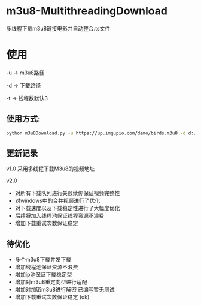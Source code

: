 # m3u8-MultithreadingDownload
多线程下载m3u8链接电影并自动整合.ts文件



# 使用

-u -> m3u8路径

-d -> 下载路径

-t -> 线程数默认3

## 使用方式:
```sh
python m3u8Download.py -u https://up.imgupio.com/demo/birds.m3u8 -d d:/backup -t 102
```


## 更新记录
v1.0 采用多线程下载M3u8的视频地址

v2.0 
- 对所有下载队列进行失败续传保证视频完整性 
- 对windows中的合并视频进行了优化 
- 对下载速度以及下载稳定性进行了大幅度优化 
- 后续将加入线程池保证线程资源不浪费
- 增加下载重试次数保证稳定

## 待优化
-   多个m3u8下载并发下载
-   增加线程池保证资源不浪费
-   增加ip池保证下载稳定型
-   增加对m3u8重定向型进行适配
-   增加对加密m3u8进行解密 已编写暂无测试
-   增加下载重试次数保证稳定 (ok)
    
    